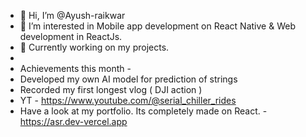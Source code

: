 - 👋 Hi, I’m @Ayush-raikwar
- 👀 I’m interested in Mobile app development on React Native & Web development in ReactJs.
- 🌱 Currently working on my projects.
- 
- Achievements this month -
-   Developed my own AI model for prediction of strings
-   Recorded my first longest vlog ( DJI action )
-   YT - https://www.youtube.com/@serial_chiller_rides
-   Have a look at my portfolio. Its completely made on React. - https://asr.dev-vercel.app
<!---
Ayush-raikwar/Ayush-raikwar is a ✨ special ✨ repository because its `README.md` (this file) appears on your GitHub profile.
You can click the Preview link to take a look at your changes.
--->
